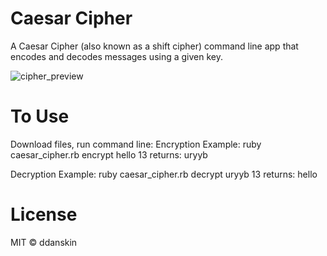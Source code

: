 # Caesar Cipher
A Caesar Cipher (also known as a shift cipher) command line app that encodes and decodes messages using a given key.

![cipher_preview](https://user-images.githubusercontent.com/6474602/40698271-39ab7818-639c-11e8-8bcb-00946fde332c.jpg)

# To Use
Download files, run command line:
Encryption Example:
ruby caesar_cipher.rb encrypt hello 13
returns:
uryyb

Decryption Example:
ruby caesar_cipher.rb decrypt uryyb 13
returns:
hello

# License
MIT &copy; ddanskin
